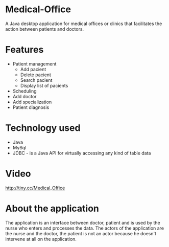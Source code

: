 # Medical-Office
A Java desktop application for medical offices or clinics that facilitates the action between patients and doctors.
# Features
* Patient management
    * Add pacient
    * Delete pacient
    * Search pacient
    * Display list of pacients
* Scheduling
* Add doctor
* Add specialization
* Patient diagnosis
# Technology used
* Java
* MySql
* JDBC - is a Java API for virtually accessing any kind of table data
# Video
http://tiny.cc/Medical_Office
# About the application
The application is an interface between doctor, patient and is used by the nurse who enters and processes the data. The actors of the application are the nurse and the doctor, the patient is not an actor because he doesn't intervene at all on the application.
